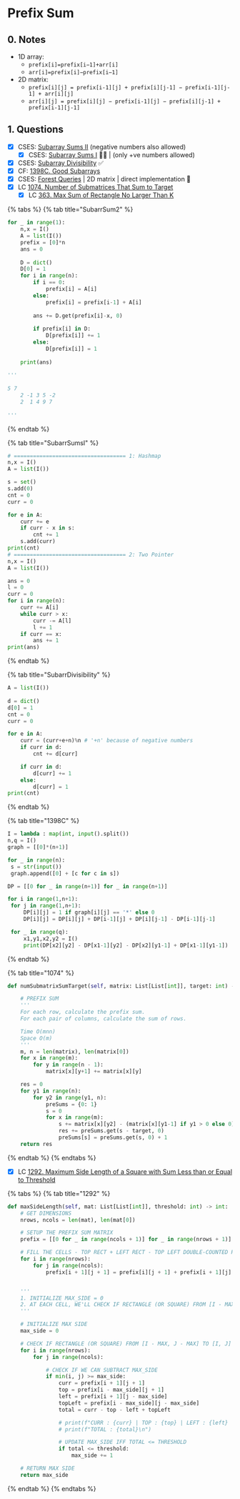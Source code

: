 # Prefix Sum

## 0. Notes

* 1D array:
  * `prefix[i]=prefix[i−1]+arr[i]`
  * `arr[i]=prefix[i]−prefix[i−1]`
* 2D matrix:
  * `prefix[i][j] = prefix[i-1][j] + prefix[i][j-1] − prefix[i-1][j-1] + arr[i][j]`
  * `arr[i][j] = prefix[i][j] − prefix[i-1][j] − prefix[i][j-1] + prefix[i-1][j-1]`

## 1. Questions

* [x] CSES: [Subarray Sums II](https://cses.fi/problemset/task/1661) (negative numbers also allowed)
  * [x] CSES: [Subarray Sums I](https://cses.fi/problemset/task/1660) 🌟✅ | (only +ve numbers allowed)
* [x] CSES: [Subarray Divisibility](https://cses.fi/problemset/task/1662) ✅
* [x] CF: [1398C. Good Subarrays](https://codeforces.com/contest/1398/problem/C)
* [x] CSES: [Forest Queries](https://cses.fi/problemset/task/1652) | 2D matrix | direct implementation 🌟
* [x] LC [1074. Number of Submatrices That Sum to Target](https://leetcode.com/problems/number-of-submatrices-that-sum-to-target/)
  * [x] LC [363. Max Sum of Rectangle No Larger Than K](https://leetcode.com/problems/max-sum-of-rectangle-no-larger-than-k/)

{% tabs %}
{% tab title="SubarrSum2" %}
```python
for _ in range(1):
    n,x = I()
    A = list(I())
    prefix = [0]*n
    ans = 0
    
    D = dict()
    D[0] = 1
    for i in range(n):
        if i == 0:
            prefix[i] = A[i]
        else:
            prefix[i] = prefix[i-1] + A[i]
            
        ans += D.get(prefix[i]-x, 0)
        
        if prefix[i] in D:
            D[prefix[i]] += 1
        else:
            D[prefix[i]] = 1
            
    print(ans)
        
'''
 
5 7
    2 -1 3 5 -2
    2  1 4 9 7  
 
'''
```
{% endtab %}

{% tab title="SubarrSumsI" %}
```python
# =================================== 1: Hashmap
n,x = I()
A = list(I())

s = set()
s.add(0)
cnt = 0
curr = 0

for e in A:
    curr += e
    if curr - x in s:
        cnt += 1
    s.add(curr)
print(cnt)
# =================================== 2: Two Pointer
n,x = I()
A = list(I())

ans = 0
l = 0
curr = 0
for i in range(n):
    curr += A[i]
    while curr > x:
        curr -= A[l]
        l += 1
    if curr == x:
        ans += 1
print(ans)
```
{% endtab %}

{% tab title="SubarrDivisibility" %}
```python
A = list(I())
 
d = dict()
d[0] = 1
cnt = 0
curr = 0

for e in A:
    curr = (curr+e+n)%n # '+n' because of negative numbers
    if curr in d:
        cnt += d[curr]

    if curr in d:
        d[curr] += 1
    else:
        d[curr] = 1
print(cnt)
```
{% endtab %}

{% tab title="1398C" %}
```python
I = lambda : map(int, input().split())
n,q = I()
graph = [[0]*(n+1)]

for _ in range(n):
 s = str(input())
 graph.append([0] + [c for c in s])

DP = [[0 for _ in range(n+1)] for _ in range(n+1)]

for i in range(1,n+1):
 for j in range(1,n+1):
     DP[i][j] = 1 if graph[i][j] == '*' else 0
     DP[i][j] = DP[i][j] + DP[i-1][j] + DP[i][j-1] - DP[i-1][j-1]

 for _ in range(q):
     x1,y1,x2,y2 = I()
     print(DP[x2][y2] - DP[x1-1][y2] - DP[x2][y1-1] + DP[x1-1][y1-1])
```
{% endtab %}

{% tab title="1074" %}
```python
def numSubmatrixSumTarget(self, matrix: List[List[int]], target: int) -> int:

    # PREFIX SUM
    '''
    For each row, calculate the prefix sum. 
    For each pair of columns, calculate the sum of rows.

    Time O(mnn)
    Space O(m)
    '''
    m, n = len(matrix), len(matrix[0])
    for x in range(m):
        for y in range(n - 1):
            matrix[x][y+1] += matrix[x][y]

    res = 0
    for y1 in range(n):
        for y2 in range(y1, n):
            preSums = {0: 1}
            s = 0
            for x in range(m):
                s += matrix[x][y2] - (matrix[x][y1-1] if y1 > 0 else 0)
                res += preSums.get(s - target, 0)
                preSums[s] = preSums.get(s, 0) + 1
    return res
```
{% endtab %}
{% endtabs %}

* [x] LC [1292. Maximum Side Length of a Square with Sum Less than or Equal to Threshold](https://leetcode.com/problems/maximum-side-length-of-a-square-with-sum-less-than-or-equal-to-threshold/)

{% tabs %}
{% tab title="1292" %}
```python
def maxSideLength(self, mat: List[List[int]], threshold: int) -> int:
    # GET DIMENSIONS
    nrows, ncols = len(mat), len(mat[0])

    # SETUP THE PREFIX SUM MATRIX
    prefix = [[0 for _ in range(ncols + 1)] for _ in range(nrows + 1)]

    # FILL THE CELLS - TOP RECT + LEFT RECT - TOP LEFT DOUBLE-COUNTED RECT
    for i in range(nrows):
        for j in range(ncols):
            prefix[i + 1][j + 1] = prefix[i][j + 1] + prefix[i + 1][j] - prefix[i][j] + mat[i][j]


    '''
    1. INITIALIZE MAX_SIDE = 0
    2. AT EACH CELL, WE'LL CHECK IF RECTANGLE (OR SQUARE) FROM [I - MAX, J - MAX] TO [I, J], BOTH INCLUSIVE, IS <= THRESHOLD
    '''

    # INITIALIZE MAX SIDE
    max_side = 0

    # CHECK IF RECTANGLE (OR SQUARE) FROM [I - MAX, J - MAX] TO [I, J] <= THRESHOLD
    for i in range(nrows):
        for j in range(ncols): 

            # CHECK IF WE CAN SUBTRACT MAX_SIDE
            if min(i, j) >= max_side:
                curr = prefix[i + 1][j + 1]
                top = prefix[i - max_side][j + 1]
                left = prefix[i + 1][j - max_side]
                topLeft = prefix[i - max_side][j - max_side]
                total = curr - top - left + topLeft

                # print(f"CURR : {curr} | TOP : {top} | LEFT : {left} | TOP_LEFT : {topLeft}")
                # print(f"TOTAL : {total}\n")

                # UPDATE MAX_SIDE IFF TOTAL <= THRESHOLD
                if total <= threshold:
                    max_side += 1

    # RETURN MAX SIDE
    return max_side
```
{% endtab %}
{% endtabs %}


